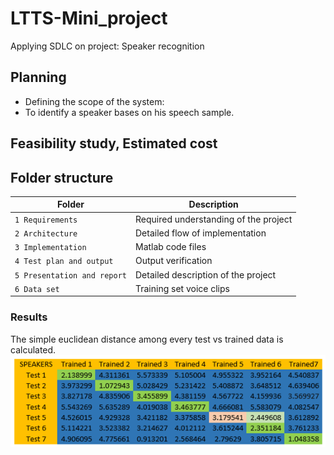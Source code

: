 # LTTS-Mini_project
Applying SDLC on project: Speaker recognition

## Planning
* Defining the scope of the system:
* To identify a speaker bases on his speech sample.
## Feasibility study, Estimated cost



## Folder structure
| Folder | Description |
| ------ | ----------- |
| `1 Requirements` | Required understanding of the project |
| `2 Architecture` | Detailed flow of implementation |
| `3 Implementation` | Matlab code files |
| `4 Test plan and output` | Output verification |
| `5 Presentation and report` | Detailed description of the project |
| `6 Data set` | Training set voice clips |


### Results
The simple euclidean distance among every test vs trained data is calculated.
![](https://github.com/T-Rahul/LTTS-Mini_project/blob/main/7%20Others/Result.png)

